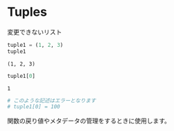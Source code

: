 # Tuples

変更できないリスト


```python
tuple1 = (1, 2, 3)
tuple1
```




    (1, 2, 3)




```python
tuple1[0]
```




    1




```python
# このような記述はエラーとなります
# tuple1[0] = 100
```

関数の戻り値やメタデータの管理をするときに使用します。


```python

```
